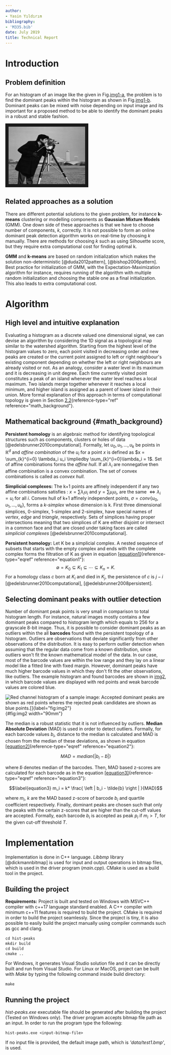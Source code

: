 ```yaml
---
author:
- Yasin Yıldırım
bibliography:
- 'M335.bib'
date: July 2019
title: Technical Report
---
```


Introduction
============

Problem definition
------------------

For an histogram of an image like the given in
Fig.[img1-a](images/img-1.jpg), the problem is to find the dominant peaks
within the histogram as shown in
Fig.[img1-b](images/hist-1.jpg). Dominant peaks can be mixed with noise
depending on input image and its important for a proposed method to be
able to identify the dominant peaks in a robust and stable fashion.

<a href="images/img-1.jpg" target="_blank"><img src="images/img-1.jpg" 
alt="Figure 1: Input image and its histogram: 3 dominant peaks are pointed as a desired output." width="240" height="180" border="10" /></a>

Related approaches as a solution
--------------------------------

There are different potential solutions to the given problem, for
instance **k-means** clustering or modelling components as **Gaussian
Mixture Models** (GMM). One down side of these approaches is that we
have to choose number of components, $k$, correctly. It is not possible
to form an online dominant peak detection algorithm works on real-time
by choosing $k$ manually. There are methods for choosing $k$ such as
using Silhouette score, but they require extra computational cost for
finding optimal k.

**GMM** and **k-means** are based on random initialization which makes
the solution non-deterministic [@duda2012pattern], [@bishop2006pattern].
Best practice for initialization of GMM, with the
Expectation-Maximization algorithm for instance, requires running of the
algorithm with multiple random initialization and choosing the stable
one as a final initialization. This also leads to extra computational
cost.

Algorithm
=========

High level and intuitive explanation
------------------------------------

Evaluating a histogram as a discrete valued one dimensional signal, we
can devise an algorithm by considering the 1D signal as a topological
map similar to the watershed algorithm. Starting from the highest level
of the histogram values to zero, each point visited in decreasing order
and new peaks are created or the current point assigned to left or right
neighbour's existing component depending on whether the left or right
neighbours are already visited or not. As an analogy, consider a water
level in its maximum and it is decreasing in unit degree. Each time
currently visited point constitutes a peak of an island whenever the
water level reaches a local maximum. Two islands merge together whenever
it reaches a local minimum, and higher island is assigned as a parent of
lower island in their union. More formal explanation of this approach in
terms of computational topology is given in Section
[2.2](#math_background){reference-type="ref"
reference="math_background"}.

Mathematical background {#math_background}
-----------------------

**Persistent homology** is an algebraic method for identifying
topological structures such as components, clusters or holes of data
[@edelsbrunner2010computational]. Formally, let $u_0, u_1,..., u_k$ be
points in $\mathbb{R}^d$ and *affine combination* of the $u_i$ for a
point $x$ is defined as
$x = \sum_{k}^{i=0} \lambda_i u_i \impliedby  \sum_{k}^{i=0}\lambda_i = 1$.
Set of affine combinations forms the *affine hull*. If all $\lambda_i$
are nonnegative then affine combination is a convex combination. The set
of convex combinations is called as *convex hull*.

**Simplicial complexes:** The k+1 points are affinely independent if any
two affine combinations satisfies : $x = \sum \lambda_i u_i$ and
$y = \sum \mu_i u_i,$ are the same $\iff \lambda_i = u_i$ for all $i$.
Convex hull of k+1 affinely independent points,
$\sigma=conv\{ u_0, u_1,...,u_k  \}$, forms a *k-simplex* whose
dimension is k. First three dimensional simplices, 0-simplex, 1-simplex
and 2-simplex, have special names of *vertex*, *edge* and *triangle*,
respectively. Sets of simplices having proper intersections meaning that
two simplices of K are either disjoint or intersect in a common face and
that are closed under taking faces are called *simplicial complexes*
[@edelsbrunner2010computational].

**Persistent homology:** Let K be a simplicial complex. A nested
sequence of subsets that starts with the empty complex and ends with the
complete complex forms the filtration of K as given in equation
[\[equation1\]](#equation1){reference-type="eqref"
reference="equation1"}: $$\label{equation1}
\emptyset= K_0 \subseteq K_1 \subseteq\cdots\subseteq K_n = K.$$ For a
homology class $c$ born at $K_i$ and died in $K_j$, the persistence of
$c$ is $j-i$ [@edelsbrunner2010computational],
[@edelsbrunner2008persistent].

Selecting dominant peaks with outlier detection
-----------------------------------------------

Number of dominant peak points is very small in comparison to total
histogram length. For instance, natural images mostly contains a few
dominant peaks compared to histogram length which equals to 256 for a
grayscale 8-bit image. Thus, it is possible to consider dominant peaks
as an outliers within the all **barcodes** found with the persistent
topology of a histogram. Outliers are observations that deviate
significantly from other observations of the distribution. It is easy to
perform outlier detection when assuming that the regular data come from
a known distribution, since outliers won't fit the known mathematical
model of the data. In our case, most of the barcode values are within
the low range and they lay on a linear model like a fitted line with
fixed margin. However, dominant peaks have much higher barcode values in
which they don't fit the other observations, like outliers. The example
histogram and found barcodes are shown in
[img2](images/Figure_2.png), in
which barcode values are displayed with red points and weak barcode
values are colored blue.

![ Red channel histogram of a sample image: Accepted dominant peaks are
shown as red points wheres the rejected peak candidates are shown as
blue points.[]{label="fig:img2"}](images/Figure_2.png){#fig:img2 width="90mm"}

The median is a robust statistic that it is not influenced by outliers.
**Median Absolute Deviation** (MAD) is used in order to detect outliers.
Formally, for each barcode values $b_i$, distance to the median is
calculated and MAD is chosen from the median of these deviations, as
shown in equation [\[equation2\]](#equation2){reference-type="eqref"
reference="equation2"}:

$$\label{equation2}
     MAD = median\{ \left | b_i - \tilde{b}  \right | \}$$

where $\tilde{b}$ denotes median of the barcodes. Then, MAD based
z-scores are calculated for each barcode as in the equation
[\[equation3\]](#equation3){reference-type="eqref"
reference="equation3"}:

$$\label{equation3}
     m_i = k* \frac{ \left | b_i - \tilde{b}  \right | }{MAD}$$

where $m_i$, $k$ are the MAD based z-score of barcode $b_i$ and quartile
coefficient respectively. Finally, dominant peaks are chosen such that
only the peaks with the certain z-scores that are higher than the
cut-off values are accepted. Formally, each barcode $b_i$ is accepted as
peak $p_i$ if $m_i > T$, for the given cut-off threshold $T$.

Implementation
==============

Implementation is done in C++ language. *Libbmp* library
[@dickmannbitmap] is used for input and output operations in bitmap
files, which is used in the driver program (*main.cpp*). CMake is used
as a build tool in the project.

Building the project
--------------------

**Requirements:** Project is built and tested on Windows with MSVC++
compiler with c++17 language standard enabled. A C++ compiler with
minimum c++11 features is required to build the project. CMake is
required in order to build the project seamlessly. Since the project is
tiny, it is also possible to easily build the project manually using
compiler commands such as gcc and clang.

    cd hist-peaks
    mkdir build
    cd build
    cmake ..

For Windows, it generates Visual Studio solution file and it can be
directly built and run from Visual Studio. For Linux or MacOS, project
can be built with *Make* by typing the following command inside build
directory:

    make

Running the project
-------------------

*hist-peaks.exe* executable file should be generated after building the
project (Tested on Windows only). The driver program accepts bitmap file
path as an input. In order to run the program type the following:

    hist-peaks.exe <input-bitmap-file>

If no input file is provided, the default image path, which is
*'data/test1.bmp'*, is used.
